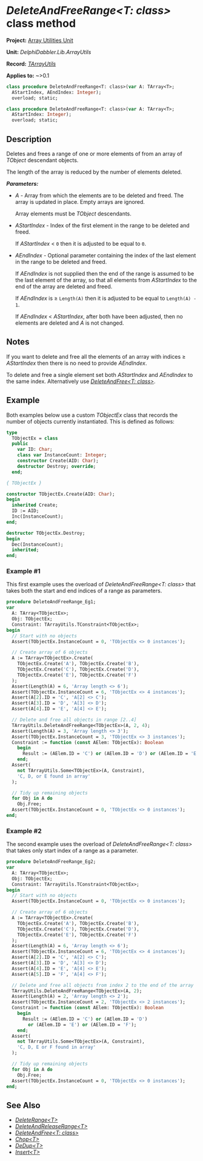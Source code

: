 # _DeleteAndFreeRange\<T: class\>_ class method

**Project:** [Array Utilities Unit](../API.md)

**Unit:** _DelphiDabbler.Lib.ArrayUtils_

**Record:** [_TArrayUtils_](./TArrayUtils.md)

**Applies to:** ~>0.1

```pascal
class procedure DeleteAndFreeRange<T: class>(var A: TArray<T>;
  AStartIndex, AEndIndex: Integer);
  overload; static;

class procedure DeleteAndFreeRange<T: class>(var A: TArray<T>;
  AStartIndex: Integer);
  overload; static;
```

## Description

Deletes and frees a range of one or more elements of from an array of _TObject_ descendant objects.

The length of the array is reduced by the number of elements deleted.

***Parameters:***

* _A_ - Array from which the elements are to be deleted and freed. The array is updated in place. Empty arrays are ignored.

    Array elements must be _TObject_ descendants.

* _AStartIndex_ - Index of the first element in the range to be deleted and freed.

    If _AStartIndex_ \< `0` then it is adjusted to be equal to `0`.

* _AEndIndex_ - Optional parameter containing the index of the last element in the range to be deleted and freed.

    If _AEndIndex_ is not supplied then the end of the range is assumed to be the last element of the array, so that all elements from _AStartIndex_ to the end of the array are deleted and freed.

    If _AEndIndex_ is ≥ `Length(A)` then it is adjusted to be equal to `Length(A) - 1`.

    If _AEndIndex_ \< _AStartIndex_, after both have been adjusted, then no elements are deleted and _A_ is not changed.

## Notes

If you want to delete and free all the elements of an array with indices ≥ _AStartIndex_ then there is no need to provide _AEndIndex_.

To delete and free a single element set both _AStartIndex_ and _AEndIndex_ to the same index. Alternatively use [_DeleteAndFree\<T: class\>_](./TArrayUtils-DeleteAndFree.md).

## Example

Both examples below use a custom _TObjectEx_ class that records the number of objects currently instantiated. This is defined as follows:

```pascal
type
  TObjectEx = class
  public
    var ID: Char;
    class var InstanceCount: Integer;
    constructor Create(AID: Char);
    destructor Destroy; override;
  end;

{ TObjectEx }

constructor TObjectEx.Create(AID: Char);
begin
  inherited Create;
  ID := AID;
  Inc(InstanceCount);
end;

destructor TObjectEx.Destroy;
begin
  Dec(InstanceCount);
  inherited;
end;
```

### Example #1

This first example uses the overload of _DeleteAndFreeRange\<T: class\>_ that takes both the start and end indices of a range as parameters.

```pascal
procedure DeleteAndFreeRange_Eg1;
var
  A: TArray<TObjectEx>;
  Obj: TObjectEx;
  Constraint: TArrayUtils.TConstraint<TObjectEx>;
begin
  // Start with no objects
  Assert(TObjectEx.InstanceCount = 0, 'TObjectEx <> 0 instances');

  // Create array of 6 objects
  A := TArray<TObjectEx>.Create(
    TObjectEx.Create('A'), TObjectEx.Create('B'),
    TObjectEx.Create('C'), TObjectEx.Create('D'),
    TObjectEx.Create('E'), TObjectEx.Create('F')
  );
  Assert(Length(A) = 6, 'Array length <> 6');
  Assert(TObjectEx.InstanceCount = 6, 'TObjectEx <> 4 instances');
  Assert(A[2].ID = 'C', 'A[2] <> C');
  Assert(A[3].ID = 'D', 'A[3] <> D');
  Assert(A[4].ID = 'E', 'A[4] <> E');

  // Delete and free all objects in range [2..4]
  TArrayUtils.DeleteAndFreeRange<TObjectEx>(A, 2, 4);
  Assert(Length(A) = 3, 'Array length <> 3');
  Assert(TObjectEx.InstanceCount = 3, 'TObjectEx <> 3 instances');
  Constraint := function (const AElem: TObjectEx): Boolean
    begin
      Result := (AElem.ID = 'C') or (AElem.ID = 'D') or (AElem.ID = 'E');
    end;
  Assert(
    not TArrayUtils.Some<TObjectEx>(A, Constraint),
    'C, D, or E found in array'
  );

  // Tidy up remaining objects
  for Obj in A do
    Obj.Free;
  Assert(TObjectEx.InstanceCount = 0, 'TObjectEx <> 0 instances');
end;
```

### Example #2

The second example uses the overload of _DeleteAndFreeRange\<T: class\>_ that takes only start index of a range as a parameter.

```pascal
procedure DeleteAndFreeRange_Eg2;
var
  A: TArray<TObjectEx>;
  Obj: TObjectEx;
  Constraint: TArrayUtils.TConstraint<TObjectEx>;
begin
  // Start with no objects
  Assert(TObjectEx.InstanceCount = 0, 'TObjectEx <> 0 instances');

  // Create array of 6 objects
  A := TArray<TObjectEx>.Create(
    TObjectEx.Create('A'), TObjectEx.Create('B'),
    TObjectEx.Create('C'), TObjectEx.Create('D'),
    TObjectEx.Create('E'), TObjectEx.Create('F')
  );
  Assert(Length(A) = 6, 'Array length <> 6');
  Assert(TObjectEx.InstanceCount = 6, 'TObjectEx <> 4 instances');
  Assert(A[2].ID = 'C', 'A[2] <> C');
  Assert(A[3].ID = 'D', 'A[3] <> D');
  Assert(A[4].ID = 'E', 'A[4] <> E');
  Assert(A[5].ID = 'F', 'A[4] <> F');

  // Delete and free all objects from index 2 to the end of the array
  TArrayUtils.DeleteAndFreeRange<TObjectEx>(A, 2);
  Assert(Length(A) = 2, 'Array length <> 2');
  Assert(TObjectEx.InstanceCount = 2, 'TObjectEx <> 2 instances');
  Constraint := function (const AElem: TObjectEx): Boolean
    begin
      Result := (AElem.ID = 'C') or (AElem.ID = 'D')
        or (AElem.ID = 'E') or (AElem.ID = 'F');
    end;
  Assert(
    not TArrayUtils.Some<TObjectEx>(A, Constraint),
    'C, D, E or F found in array'
  );

  // Tidy up remaining objects
  for Obj in A do
    Obj.Free;
  Assert(TObjectEx.InstanceCount = 0, 'TObjectEx <> 0 instances');
end;
```

## See Also

* [_DeleteRange\<T\>_](./TArrayUtils-DeleteRange.md)
* [_DeleteAndReleaseRange\<T\>_](./TArrayUtils-DeleteAndReleaseRange.md)
* [_DeleteAndFree\<T: class\>_](./TArrayUtils-DeleteAndFree.md)
* [_Chop\<T\>_](./TArrayUtils-Chop.md)
* [_DeDup\<T\>_](./TArrayUtils-DeDup.md)
* [_Insert\<T\>_](./TArrayUtils-Insert.md)
